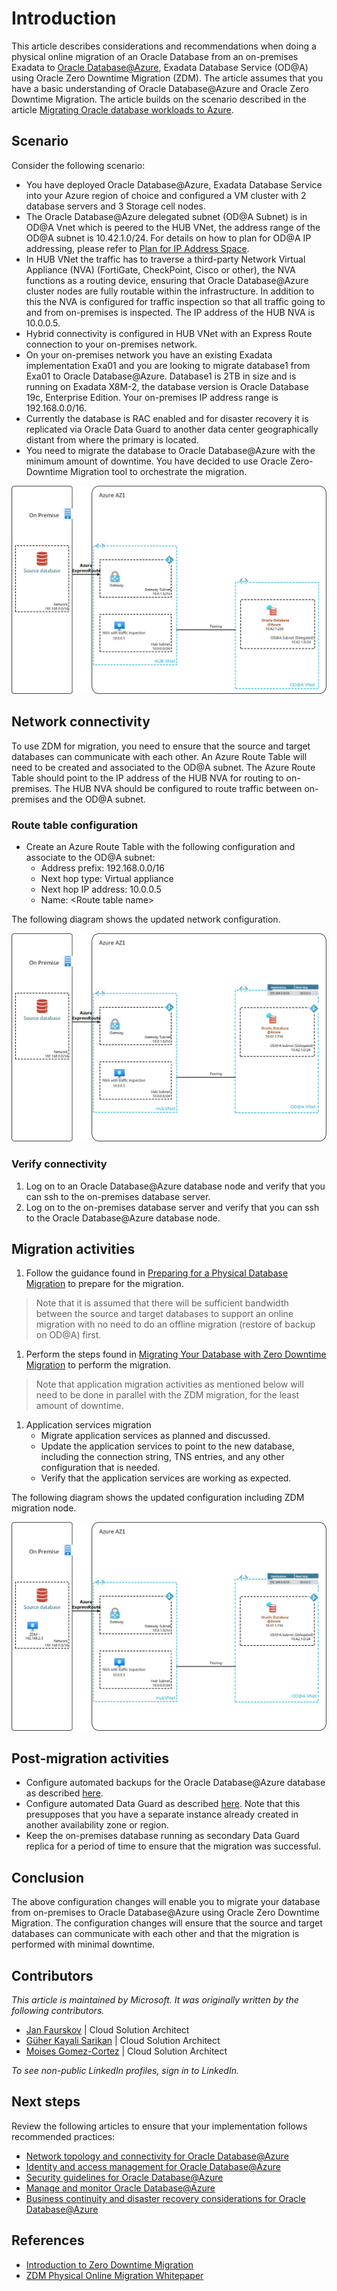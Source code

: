# Introduction

This article describes considerations and recommendations when doing a physical online migration of an Oracle Database from an on-premises Exadata to [Oracle Database@Azure](/azure/oracle/oracle-db/database-overview), Exadata Database Service (OD@A) using Oracle Zero Downtime Migration (ZDM). The article assumes that you have a basic understanding of Oracle Database@Azure and Oracle Zero Downtime Migration. The article builds on the scenario described in the article [Migrating Oracle database workloads to Azure](topic-migrating-oracle-to-azure.yml).

## Scenario

Consider the following scenario:

- You have deployed Oracle Database@Azure, Exadata Database Service into your Azure region of choice and configured a VM cluster with 2 database servers and 3 Storage cell nodes.
- The Oracle Database@Azure delegated subnet (OD@A Subnet) is in OD@A Vnet which is peered to the HUB VNet, the address range of the OD@A subnet is 10.42.1.0/24. For details on how to plan for OD@A IP addressing, please refer to [Plan for IP Address Space](https://docs.oracle.com/en-us/iaas/Content/database-at-azure/oaa_ip.htm).
- In HUB VNet the traffic has to traverse a third-party Network Virtual Appliance (NVA) (FortiGate, CheckPoint, Cisco or other), the NVA functions as a routing device, ensuring that Oracle Database@Azure cluster nodes are fully routable within the infrastructure. In addition to this the NVA is configured for traffic inspection so that all traffic going to and from on-premises is inspected. The IP address of the HUB NVA is 10.0.0.5.
- Hybrid connectivity is configured in HUB VNet with an Express Route connection to your on-premises network.
- On your on-premises network you have an existing Exadata implementation Exa01 and you are looking to migrate database1 from Exa01 to Oracle Database@Azure. Database1 is 2TB in size and is running on Exadata X8M-2, the database version is Oracle Database 19c, Enterprise Edition. Your on-premises IP address range is 192.168.0.0/16.
- Currently the database is RAC enabled and for disaster recovery it is replicated via Oracle Data Guard to another data center geographically distant from where the primary is located.
- You need to migrate the database to Oracle Database@Azure with the minimum amount of downtime. You have decided to use Oracle Zero-Downtime Migration tool to orchestrate the migration.

![Diagram1](_images/oracle-database-migration-to-azure-odaa-01.jpg)

## Network connectivity

To use ZDM for migration, you need to ensure that the source and target databases can communicate with each other. An Azure Route Table will need to be created and associated to the OD@A subnet. The Azure Route Table should point to the IP address of the HUB NVA for routing to on-premises. The HUB NVA should be configured to route traffic between on-premises and the OD@A subnet.

### Route table configuration

- Create an Azure Route Table with the following configuration and associate to the OD@A subnet:
  - Address prefix: 192.168.0.0/16
  - Next hop type: Virtual appliance
  - Next hop IP address: 10.0.0.5
  - Name: \<Route table name\>

The following diagram shows the updated network configuration.

![Diagram2](_images/oracle-database-migration-to-azure-odaa-02.jpg)

### Verify connectivity

1. Log on to an Oracle Database@Azure database node and verify that you can ssh to the on-premises database server.
1. Log on to the on-premises database server and verify that you can ssh to the Oracle Database@Azure database node.

## Migration activities

1. Follow the guidance found in [Preparing for a Physical Database Migration](https://docs.oracle.com/en/database/oracle/zero-downtime-migration/21.3/zdmug/preparing-for-database-migration.html#GUID-25B07C59-8143-41CB-B431-3D9225CCFDD6) to prepare for the migration.

> Note that it is assumed that there will be sufficient bandwidth between the source and target databases to support an online migration with no need to do an offline migration (restore of backup on OD@A) first.

1. Perform the steps found in [Migrating Your Database with Zero Downtime Migration](https://docs.oracle.com/en/database/oracle/zero-downtime-migration/21.3/zdmug/migrating-with-zero-downtime-migration.html#GUID-C20DB7D4-E0CE-4B50-99D0-B16C18DDD34B) to perform the migration.

> Note that application migration activities as mentioned below will need to be done in parallel with the ZDM migration, for the least amount of downtime.

1. Application services migration
    - Migrate application services as planned and discussed.
    - Update the application services to point to the new database, including the connection string, TNS entries, and any other configuration that is needed.
    - Verify that the application services are working as expected.

The following diagram shows the updated configuration including ZDM migration node.

![Diagram3](_images/oracle-database-migration-to-azure-odaa-03.jpg)

## Post-migration activities

- Configure automated backups for the Oracle Database@Azure database as described [here](https://docs.public.oneportal.content.oci.oraclecloud.com/en-us/iaas/exadatacloud/exacs/manage-databases.html#GUID-21EF9E4B-E5D3-4A52-8B1C-609FBADD2A7D).
- Configure automated Data Guard as described [here](https://docs.public.oneportal.content.oci.oraclecloud.com/en-us/iaas/exadatacloud/exacs/using-data-guard-with-exacc.html#ECSCM-GUID-603988C3-604A-4305-B20A-EA0FF79C0835). Note that this presupposes that you have a separate instance already created in another availability zone or region.
- Keep the on-premises database running as secondary Data Guard replica for a period of time to ensure that the migration was successful.

## Conclusion

The above configuration changes will enable you to migrate your database from on-premises to Oracle Database@Azure using Oracle Zero Downtime Migration. The configuration changes will ensure that the source and target databases can communicate with each other and that the migration is performed with minimal downtime.

## Contributors

*This article is maintained by Microsoft. It was originally written by the following contributors.*

- [Jan Faurskov](https://www.linkedin.com/in/jfaurskov) | Cloud Solution Architect
- [Güher Kayali Sarikan](https://www.linkedin.com/in/guherkayali) | Cloud Solution Architect
- [Moises Gomez-Cortez](https://www.linkedin.com/in/moisesjgomez) | Cloud Solution Architect

*To see non-public LinkedIn profiles, sign in to LinkedIn.*

## Next steps

Review the following articles to ensure that your implementation follows recommended practices:

- [Network topology and connectivity for Oracle Database@Azure](/azure/cloud-adoption-framework/scenarios/oracle-iaas/oracle-network-topology-odaa)
- [Identity and access management for Oracle Database@Azure](/azure/cloud-adoption-framework/scenarios/oracle-iaas/oracle-iam-odaa)
- [Security guidelines for Oracle Database@Azure](/azure/cloud-adoption-framework/scenarios/oracle-iaas/oracle-security-overview-odaa)
- [Manage and monitor Oracle Database@Azure](/azure/cloud-adoption-framework/scenarios/oracle-iaas/oracle-manage-monitor-oracle-database-azure)
- [Business continuity and disaster recovery considerations for Oracle Database@Azure](/azure/cloud-adoption-framework/scenarios/oracle-iaas/oracle-disaster-recovery-oracle-database-azure)

## References

- [Introduction to Zero Downtime Migration](https://docs.oracle.com/en/database/oracle/zero-downtime-migration/21.4/zdmug/introduction-to-zero-downtime-migration.html#GUID-A4EC1775-307C-47A6-89FB-E4C3F1FBC4F5)
- [ZDM Physical Online Migration Whitepaper](https://www.oracle.com/a/otn/docs/database/zdm-physical-migration-to-oracle-at-azure.pdf)
